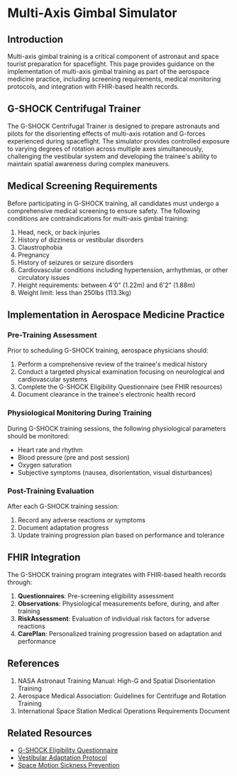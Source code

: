 # Multi-Axis Gimbal Simulator

## Introduction

Multi-axis gimbal training is a critical component of astronaut and space tourist preparation for spaceflight. This page provides guidance on the implementation of multi-axis gimbal training as part of the aerospace medicine practice, including screening requirements, medical monitoring protocols, and integration with FHIR-based health records.

## G-SHOCK Centrifugal Trainer

The G-SHOCK Centrifugal Trainer is designed to prepare astronauts and pilots for the disorienting effects of multi-axis rotation and G-forces experienced during spaceflight. The simulator provides controlled exposure to varying degrees of rotation across multiple axes simultaneously, challenging the vestibular system and developing the trainee's ability to maintain spatial awareness during complex maneuvers.

## Medical Screening Requirements

Before participating in G-SHOCK training, all candidates must undergo a comprehensive medical screening to ensure safety. The following conditions are contraindications for multi-axis gimbal training:

1. Head, neck, or back injuries
2. History of dizziness or vestibular disorders
3. Claustrophobia
4. Pregnancy
5. History of seizures or seizure disorders
6. Cardiovascular conditions including hypertension, arrhythmias, or other circulatory issues
7. Height requirements: between 4'0" (1.22m) and 6'2" (1.88m)
8. Weight limit: less than 250lbs (113.3kg)

## Implementation in Aerospace Medicine Practice

### Pre-Training Assessment

Prior to scheduling G-SHOCK training, aerospace physicians should:

1. Perform a comprehensive review of the trainee's medical history
2. Conduct a targeted physical examination focusing on neurological and cardiovascular systems
3. Complete the G-SHOCK Eligibility Questionnaire (see FHIR resources)
4. Document clearance in the trainee's electronic health record

### Physiological Monitoring During Training

During G-SHOCK training sessions, the following physiological parameters should be monitored:

- Heart rate and rhythm
- Blood pressure (pre and post session)
- Oxygen saturation
- Subjective symptoms (nausea, disorientation, visual disturbances)

### Post-Training Evaluation

After each G-SHOCK training session:

1. Record any adverse reactions or symptoms
2. Document adaptation progress
3. Update training progression plan based on performance and tolerance

## FHIR Integration

The G-SHOCK training program integrates with FHIR-based health records through:

1. **Questionnaires**: Pre-screening eligibility assessment
2. **Observations**: Physiological measurements before, during, and after training
3. **RiskAssessment**: Evaluation of individual risk factors for adverse reactions
4. **CarePlan**: Personalized training progression based on adaptation and performance

## References

1. NASA Astronaut Training Manual: High-G and Spatial Disorientation Training
2. Aerospace Medical Association: Guidelines for Centrifuge and Rotation Training
3. International Space Station Medical Operations Requirements Document

## Related Resources

- [G-SHOCK Eligibility Questionnaire](Questionnaire-GShockEligibility.html)
- [Vestibular Adaptation Protocol](Procedure-VestibularAdaptation.html)
- [Space Motion Sickness Prevention](MedicationRequest-MotionSickness.html)